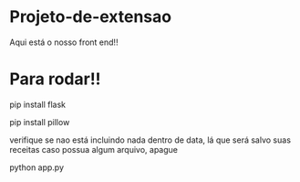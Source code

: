 ﻿# Projeto-de-extensao

Aqui está o nosso front end!!

# Para rodar!!

pip install flask

pip install pillow

verifique se nao está incluindo nada dentro de data, lá que será salvo suas receitas
caso possua algum arquivo, apague

python app.py
